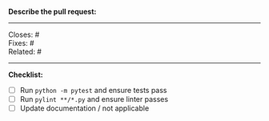 **Describe the pull request:**
<!-- Include a description of the bug/feature and how you solved it -->



---

<!-- Tags (add as many as applicable) -->

Closes: # <!-- number of issue or pull request -->\
Fixes: # <!-- number of issue (implies Closes tag) or commit SHA -->\
Related: # <!-- number of issue/pull request, or link to external discussion -->

---

**Checklist:**

<!-- To check an item, fill the brackets with the letter `x`; the result should look like `[x]`.-->

- [ ] Run `python -m pytest` and ensure tests pass
- [ ] Run `pylint **/*.py` and ensure linter passes
- [ ] Update documentation / not applicable